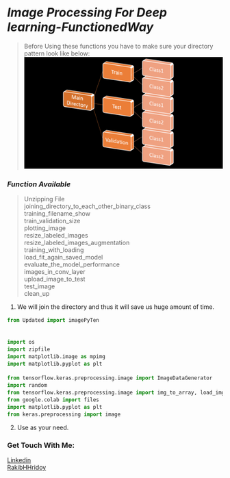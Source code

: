 # *Image Processing For Deep learning-FunctionedWay*
>Before Using these functions you have to make sure your directory pattern look like below:
![img1](i0.png)

### *Function Available*
>Unzipping File  <br>
>joining_directory_to_each_other_binary_class <br>
>training_filename_show <br>
>train_validation_size <br>
>plotting_image <br>
>resize_labeled_images <br>
>resize_labeled_images_augmentation <br>
>training_with_loading <br>
>load_fit_again_saved_model <br>
>evaluate_the_model_performance <br>
>images_in_conv_layer <br>
>upload_image_to_test <br>
>test_image <br>
>clean_up <br>

1. We will join the directory and thus it will save us huge amount of time. 
```python
from Updated import imagePyTen


import os
import zipfile
import matplotlib.image as mpimg
import matplotlib.pyplot as plt

from tensorflow.keras.preprocessing.image import ImageDataGenerator
import random
from tensorflow.keras.preprocessing.image import img_to_array, load_img
from google.colab import files
import matplotlib.pyplot as plt
from keras.preprocessing import image
```
2. Use as your need.
   
### Get Touch With Me:
[Linkedin](https://linkedin.com/in/rakibhhridoy) <br>
[RakibHHridoy](https://rakibhhridoy.github.io)
